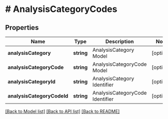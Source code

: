 # # AnalysisCategoryCodes

## Properties

Name | Type | Description | Notes
------------ | ------------- | ------------- | -------------
**analysisCategory** | **string** | AnalysisCategory Model | [optional]
**analysisCategoryCode** | **string** | AnalysisCategoryCode Model | [optional]
**analysisCategoryId** | **string** | AnalysisCategory Identifier | [optional]
**analysisCategoryCodeId** | **string** | AnalysisCategoryCode Identifier | [optional]

[[Back to Model list]](../../README.md#models) [[Back to API list]](../../README.md#endpoints) [[Back to README]](../../README.md)

